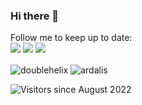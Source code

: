 ### Hi there 👋

Follow me to keep up to date:  
[![](https://img.shields.io/badge/-@doublehelix-%23181717?style=flat&logo=github)](https://github.com/doublehelix) 
[![](https://img.shields.io/badge/-@doublehelix21-%231DA1F2?style=flat&logo=twitter&logoColor=ffffff)](https://twitter.com/doublehelix21) 
[![](https://img.shields.io/badge/-James%20Price-blue?style=flat&logo=Linkedin&logoColor=white&link=https://www.linkedin.com/in/doublehelix/)](https://www.linkedin.com/in/doublehelix/)  

<!-- ![](https://vistr.dev/badge?repo=doublehelix.doublehelix)  -->
<!--
![doublehelix's github stats](https://github-readme-stats.vercel.app/api?username=doublehelix&show_icons=true&theme=dracula)
-->
<img align="center" src="https://github-readme-stats.vercel.app/api?username=doublehelix&show_icons=true&theme=dracula" alt="doublehelix" />  
<img align="center" src="https://github-readme-stats.vercel.app/api/top-langs/?username=ardalis&layout=compact&hide=html&theme=dracula" alt="ardalis" />

![Visitors since August 2022](http://estruyf-github.azurewebsites.net/api/VisitorHit?user=doublehelix&repo=doublehelix&countColor=%237B1E7A)
